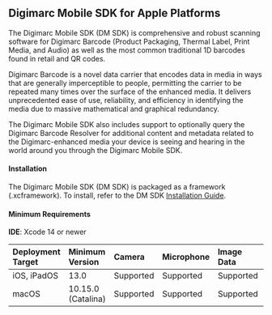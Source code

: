 ## Digimarc Mobile SDK for Apple Platforms
The Digimarc Mobile SDK (DM SDK) is comprehensive and robust scanning software for Digimarc Barcode (Product Packaging, Thermal Label, Print Media, and Audio) as well as the most common traditional 1D barcodes found in retail and QR codes.

Digimarc Barcode is a novel data carrier that encodes data in media in ways that are generally imperceptible to people, permitting the carrier to be repeated many times over the surface of the enhanced media. It delivers unprecedented ease of use, reliability, and efficiency in identifying the media due to massive mathematical and graphical redundancy.

The Digimarc Mobile SDK also includes support to optionally query the Digimarc Barcode Resolver for additional content and metadata related to the Digimarc-enhanced media your device is seeing and hearing in the world around you through the Digimarc Mobile SDK.

#### Installation
The Digimarc Mobile SDK (DM SDK) is packaged as a framework (.xcframework). To install, refer to the DM SDK [Installation Guide](installation-guide.html).

#### Minimum Requirements
**IDE**: Xcode 14 or newer

| Deployment Target | Minimum Version | Camera | Microphone | Image Data | Audio Data |
| :---------------- | :----- | :----- | :--------- | :--------- | :--------- |
| iOS, iPadOS | 13.0 | Supported | Supported | Supported | Supported |
| macOS | 10.15.0 (Catalina) | Supported         | Supported       | Supported       | Supported  |
